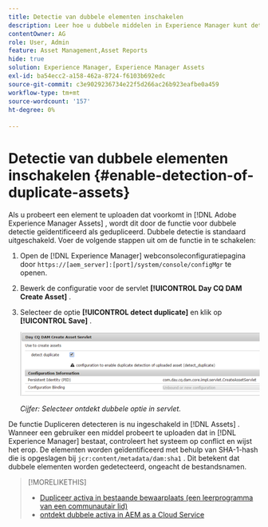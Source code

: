```yaml
---
title: Detectie van dubbele elementen inschakelen
description: Leer hoe u dubbele middelen in Experience Manager kunt detecteren.
contentOwner: AG
role: User, Admin
feature: Asset Management,Asset Reports
hide: true
solution: Experience Manager, Experience Manager Assets
exl-id: ba54ecc2-a158-462a-8724-f6103b692edc
source-git-commit: c3e9029236734e22f5d266ac26b923eafbe0a459
workflow-type: tm+mt
source-wordcount: '157'
ht-degree: 0%

---
```


# Detectie van dubbele elementen inschakelen {#enable-detection-of-duplicate-assets}

Als u probeert een element te uploaden dat voorkomt in [!DNL Adobe Experience Manager Assets] , wordt dit door de functie voor dubbele detectie geïdentificeerd als gedupliceerd. Dubbele detectie is standaard uitgeschakeld. Voer de volgende stappen uit om de functie in te schakelen:

1. Open de [!DNL Experience Manager] webconsoleconfiguratiepagina door `https://[aem_server]:[port]/system/console/configMgr` te openen.
1. Bewerk de configuratie voor de servlet **[!UICONTROL Day CQ DAM Create Asset]** .
1. Selecteer de optie **[!UICONTROL detect duplicate]** en klik op **[!UICONTROL Save]** .

   ![ Uitgezocht ontdekt dubbele optie in servlet ](assets/chlimage_1-377.png)

   *Cijfer: Selecteer ontdekt dubbele optie in servlet.*

De functie Dupliceren detecteren is nu ingeschakeld in [!DNL Assets] . Wanneer een gebruiker een middel probeert te uploaden dat in [!DNL Experience Manager] bestaat, controleert het systeem op conflict en wijst het erop. De elementen worden geïdentificeerd met behulp van SHA-1-hash die is opgeslagen bij `jcr:content/metadata/dam:sha1` . Dit betekent dat dubbele elementen worden gedetecteerd, ongeacht de bestandsnamen.

>[!MORELIKETHIS]
>
>* [ Dupliceer activa in bestaande bewaarplaats (een leerprogramma van een communautair lid) ](https://experience-aem.blogspot.com/2019/06/aem-65-find-duplicate-assets-binaries-in-existing-repository.html)
>* [ ontdekt dubbele activa in AEM as a Cloud Service ](https://experienceleague.adobe.com/docs/experience-manager-cloud-service/content/assets/admin/detect-duplicate-assets.html)
